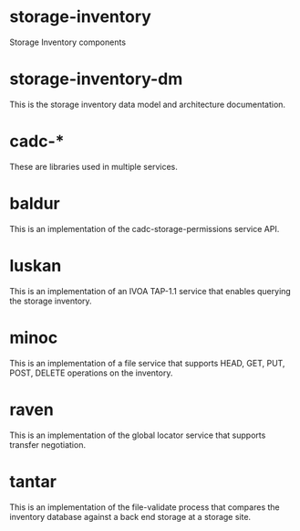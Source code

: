 # storage-inventory
Storage Inventory components

# storage-inventory-dm

This is the storage inventory data model and architecture documentation.

# cadc-*
These are libraries used in multiple services.

# baldur
This is an implementation of the cadc-storage-permissions service API.

# luskan
This is an implementation of an IVOA TAP-1.1 service that enables querying the storage inventory.

# minoc
This is an implementation of a file service that supports HEAD, GET, PUT, POST, DELETE operations on the inventory.

# raven
This is an implementation of the global locator service that supports transfer negotiation.

# tantar
This is an implementation of the file-validate process that compares the inventory database against a back end storage at a storage site.
